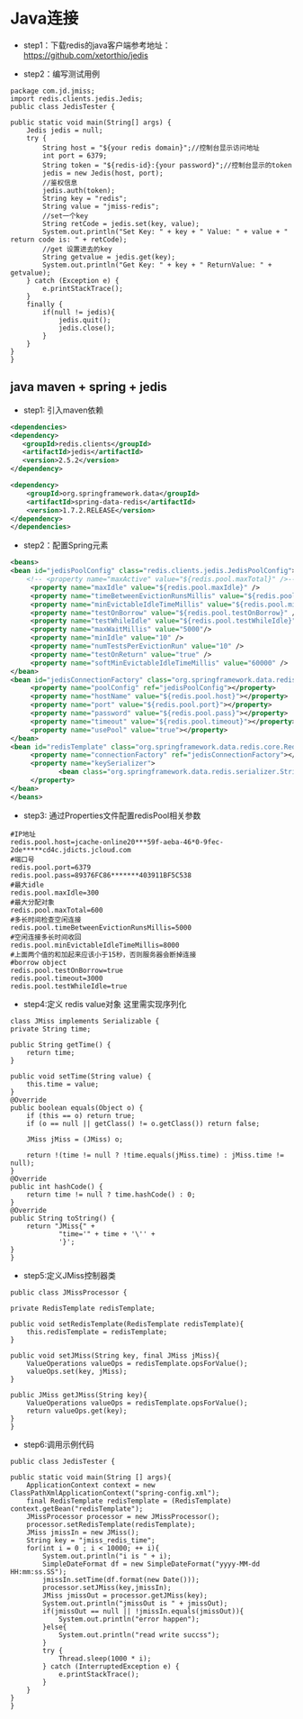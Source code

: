 # Java连接
- step1：下载redis的java客户端参考地址：<a href="https://github.com/xetorthio/jedis">https://github.com/xetorthio/jedis</a> </p>

- step2：编写测试用例

<pre><code>package com.jd.jmiss;
import redis.clients.jedis.Jedis;
public class JedisTester {

public static void main(String[] args) {
    Jedis jedis = null;
    try {
        String host = "${your redis domain}";//控制台显示访问地址
        int port = 6379;
        String token = "${redis-id}:{your password}";//控制台显示的token
        jedis = new Jedis(host, port);
        //鉴权信息
        jedis.auth(token);
        String key = "redis";
        String value = "jmiss-redis";
        //set一个key
        String retCode = jedis.set(key, value);
        System.out.println("Set Key: " + key + " Value: " + value + "  return code is: " + retCode);
        //get 设置进去的key
        String getvalue = jedis.get(key);
        System.out.println("Get Key: " + key + " ReturnValue: " + getvalue);
    } catch (Exception e) {
        e.printStackTrace();
    }
    finally {
        if(null != jedis){
            jedis.quit();
            jedis.close();
        }
    }
}
}</code></pre>

## java maven + spring + jedis

- step1: 引入maven依赖

```xml
<dependencies>
<dependency>
   <groupId>redis.clients</groupId>
   <artifactId>jedis</artifactId>
   <version>2.5.2</version>
</dependency>

<dependency>
    <groupId>org.springframework.data</groupId>
    <artifactId>spring-data-redis</artifactId>
    <version>1.7.2.RELEASE</version>
</dependency>
</dependencies>

```


- step2：配置Spring元素


```xml
<beans>
<bean id="jedisPoolConfig" class="redis.clients.jedis.JedisPoolConfig">
    <!-- <property name="maxActive" value="${redis.pool.maxTotal}" />-->
     <property name="maxIdle" value="${redis.pool.maxIdle}" />
     <property name="timeBetweenEvictionRunsMillis" value="${redis.pool.timeBetweenEvictionRunsMillis}" />
     <property name="minEvictableIdleTimeMillis" value="${redis.pool.minEvictableIdleTimeMillis}" />
     <property name="testOnBorrow" value="${redis.pool.testOnBorrow}" />
     <property name="testWhileIdle" value="${redis.pool.testWhileIdle}" />
     <property name="maxWaitMillis" value="5000"/>
     <property name="minIdle" value="10" />
     <property name="numTestsPerEvictionRun" value="10" />
     <property name="testOnReturn" value="true" />
     <property name="softMinEvictableIdleTimeMillis" value="60000" />
</bean>
<bean id="jedisConnectionFactory" class="org.springframework.data.redis.connection.jedis.JedisConnectionFactory" destroy-method="destroy">
     <property name="poolConfig" ref="jedisPoolConfig"></property>
     <property name="hostName" value="${redis.pool.host}"></property>
     <property name="port" value="${redis.pool.port}"></property>
     <property name="password" value="${redis.pool.pass}"></property>
     <property name="timeout" value="${redis.pool.timeout}"></property>
     <property name="usePool" value="true"></property>
</bean>
<bean id="redisTemplate" class="org.springframework.data.redis.core.RedisTemplate">
     <property name="connectionFactory" ref="jedisConnectionFactory"></property>
     <property name="keySerializer">
            <bean class="org.springframework.data.redis.serializer.StringRedisSerializer"/>
     </property>
</bean>
</beans>
```


- step3: 通过Properties文件配置redisPool相关参数


<pre><code>#IP地址
redis.pool.host=jcache-online20***59f-aeba-46*0-9fec-2de*****cd4c.jdicts.jcloud.com
#端口号
redis.pool.port=6379
redis.pool.pass=89376FC86*******403911BF5C538
#最大idle
redis.pool.maxIdle=300
#最大分配对象
redis.pool.maxTotal=600
#多长时间检查空闲连接
redis.pool.timeBetweenEvictionRunsMillis=5000
#空闲连接多长时间收回
redis.pool.minEvictableIdleTimeMillis=8000
#上面两个值的和加起来应该小于15秒，否则服务器会断掉连接
#borrow object
redis.pool.testOnBorrow=true
redis.pool.timeout=3000
redis.pool.testWhileIdle=true</code></pre>


- step4:定义 redis value对象 这里需实现序列化


<pre><code>class JMiss implements Serializable {
private String time;

public String getTime() {
    return time;
}

public void setTime(String value) {
    this.time = value;
}
@Override
public boolean equals(Object o) {
    if (this == o) return true;
    if (o == null || getClass() != o.getClass()) return false;

    JMiss jMiss = (JMiss) o;

    return !(time != null ? !time.equals(jMiss.time) : jMiss.time != null);
}
@Override
public int hashCode() {
    return time != null ? time.hashCode() : 0;
}
@Override
public String toString() {
    return "JMiss{" +
            "time='" + time + '\'' +
            '}';
}
}</code></pre>


- step5:定义JMiss控制器类


<pre><code>public class JMissProcessor {

private RedisTemplate<String, JMiss> redisTemplate;

public void setRedisTemplate(RedisTemplate<String, JMiss> redisTemplate){
    this.redisTemplate = redisTemplate;
}

public void setJMiss(String key, final JMiss jMiss){
    ValueOperations<String, JMiss> valueOps = redisTemplate.opsForValue();
    valueOps.set(key, jMiss);
}

public JMiss getJMiss(String key){
    ValueOperations<String, JMiss> valueOps = redisTemplate.opsForValue();
    return valueOps.get(key);
}
}</code></pre>


- step6:调用示例代码


<pre><code>public class JedisTester {

public static void main(String [] args){
    ApplicationContext context = new ClassPathXmlApplicationContext("spring-config.xml");
    final RedisTemplate<String, JMiss> redisTemplate = (RedisTemplate<String, JMiss>) context.getBean("redisTemplate");
    JMissProcessor processor = new JMissProcessor();
    processor.setRedisTemplate(redisTemplate);
    JMiss jmissIn = new JMiss();
    String key = "jmiss_redis_time";
    for(int i = 0 ; i < 10000; ++ i){
        System.out.println("i is " + i);
        SimpleDateFormat df = new SimpleDateFormat("yyyy-MM-dd HH:mm:ss.SS");
        jmissIn.setTime(df.format(new Date()));
        processor.setJMiss(key,jmissIn);
        JMiss jmissOut = processor.getJMiss(key);
        System.out.println("jmissOut is " + jmissOut);
        if(jmissOut == null || !jmissIn.equals(jmissOut)){
            System.out.println("error happen");
        }else{
            System.out.println("read write succss");
        }
        try {
            Thread.sleep(1000 * i);
        } catch (InterruptedException e) {
            e.printStackTrace();
        }
    }
}
}</code></pre>
